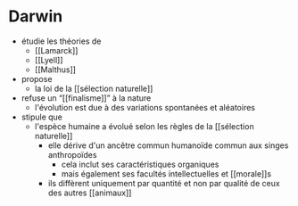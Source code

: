 # Darwin

- étudie les théories de
  - [[Lamarck]]
  - [[Lyell]]
  - [[Malthus]]
- propose
  - la loi de la [[sélection naturelle]]
- refuse un “[[finalisme]]” à la nature
  - l'évolution est due à des variations spontanées et aléatoires
- stipule que
  - l'espèce humaine a évolué selon les règles de la [[sélection naturelle]]
    - elle dérive d'un ancêtre commun humanoïde commun aux singes anthropoïdes
      - cela inclut ses caractéristiques organiques
      - mais également ses facultés intellectuelles et [[morale]]s
    - ils diffèrent uniquement par quantité et non par qualité de ceux des autres [[animaux]]